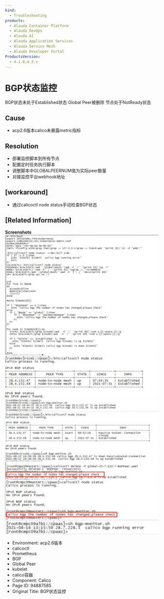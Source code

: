 ```yaml
---
kind:
  - Troubleshooting
products:
  - Alauda Container Platform
  - Alauda DevOps
  - Alauda AI
  - Alauda Application Services
  - Alauda Service Mesh
  - Alauda Developer Portal
ProductsVersion:
  - 4.1.0,4.2.x
---
```

<!-- A type of document that involves encountering a fault, diagnosing it, performing root cause analysis, and providing solutions. -->

# BGP状态监控

BGP状态未处于Established状态 Global Peer被删除 节点处于NotReady状态

## Cause
- acp2.6版本calico未暴露metric指标

## Resolution
- 部署监控脚本到所有节点
- 配置定时任务执行脚本
- 调整脚本中GLOBALPEERNUM值为实际peer数量
- 对接监控平台webhook地址

## [workaround]
- 通过calicoctl node status手动检查BGP状态

## [Related Information]
**Screenshots**
![](assets/bgpzhuang-tai-jian-kong/image2021-10-11_10-43-53.png)
![](assets/bgpzhuang-tai-jian-kong/image2021-10-11_10-44-12.png)
![](assets/bgpzhuang-tai-jian-kong/image2021-10-11_10-44-23.png)
![](assets/bgpzhuang-tai-jian-kong/image2021-10-11_10-44-36.png)
![](assets/bgpzhuang-tai-jian-kong/image2021-10-11_10-44-53.png)
![](assets/bgpzhuang-tai-jian-kong/image2021-10-11_10-45-2.png)
![](assets/bgpzhuang-tai-jian-kong/image2021-10-11_10-45-16.png)
- Environment: acp2.6版本
- calicoctl
- Prometheus
- BGP
- Global Peer
- kubelet
- calico容器
- Component: Calico
- Page ID: 94887585
- Original Title: BGP状态监控
